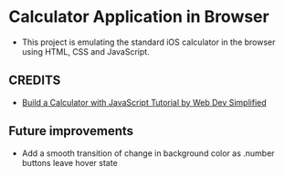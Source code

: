 # Calculator Application in Browser

* This project is emulating the standard iOS calculator in the browser using HTML, CSS and JavaScript. 

## CREDITS

* [Build a Calculator with JavaScript Tutorial by Web Dev Simplified](https://www.youtube.com/watch?v=j59qQ7YWLxw)

## Future improvements

* Add a smooth transition of change in background color as .number buttons leave hover state